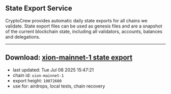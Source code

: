 ## State Export Service
CryptoCrew provides automatic daily state exports for all chains we validate. State export files can be used as genesis files and are a snapshot of the current blockchain state, including all validators, accounts, balances and delegations.

---
**Download: [xion-mainnet-1 state export](https://dl-eu2.ccvalidators.com/SERVICE/xion/xion-mainnet-1_export_10072600.json)**
---

- last updated: Tue Jul 08 2025 15:47:21
- chain id: `xion-mainnet-1`
- export height: `10072600`
- use for: airdrops, local tests, chain recovery
